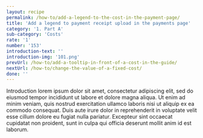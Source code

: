 ```yaml
---
layout: recipe
permalink: /how-to/add-a-legend-to-the-cost-in-the-payment-page/
title: 'Add a legend to payment receipt upload in the payments page'
category: '1. Part A'
sub-category: 'Costs'
rate: '1'
number: '153'
introduction-text: ''
introduction-img: '101.png'
prevUrl: /how-to/add-a-tooltip-in-front-of-a-cost-in-the-guide/
nextUrl: /how-to/change-the-value-of-a-fixed-cost/
done: ''
---
```


Introduction lorem ipsum dolor sit amet, consectetur adipiscing elit, sed do eiusmod tempor incididunt ut labore et dolore magna aliqua. Ut enim ad minim veniam, quis nostrud exercitation ullamco laboris nisi ut aliquip ex ea commodo consequat. Duis aute irure dolor in reprehenderit in voluptate velit esse cillum dolore eu fugiat nulla pariatur. Excepteur sint occaecat cupidatat non proident, sunt in culpa qui officia deserunt mollit anim id est laborum.

